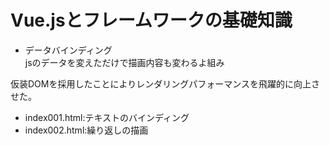 
# Vue.jsとフレームワークの基礎知識


- データバインディング    
jsのデータを変えただけで描画内容も変わるよ組み    


仮装DOMを採用したことによりレンダリングパフォーマンスを飛躍的に向上させた。


- index001.html:テキストのバインディング    
- index002.html:繰り返しの描画    




